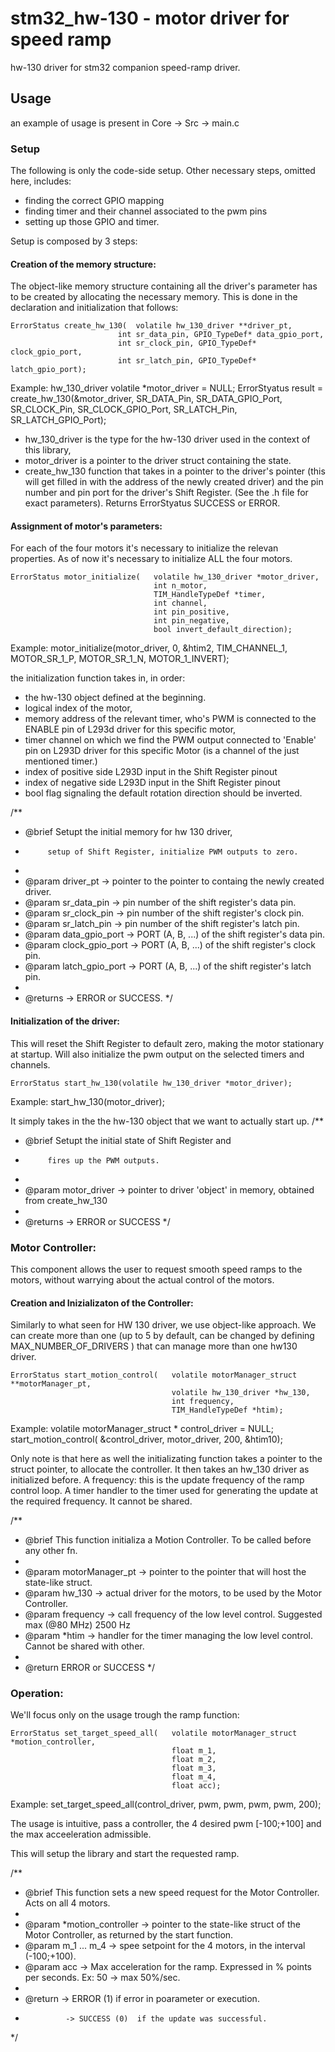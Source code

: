 # stm32_hw-130 - motor driver for speed ramp
hw-130 driver for stm32 
companion speed-ramp driver. 


## Usage
an example of usage is present in Core -> Src -> main.c

### Setup

The following is only the code-side setup. 
Other necessary steps, omitted here, includes: 
- finding the correct GPIO mapping
- finding timer and their channel associated to the pwm pins
- setting up those GPIO and timer. 


Setup is composed by 3 steps: 

#### Creation of the memory structure:

The object-like memory structure containing all the driver's parameter 
has to be created by allocating the necessary memory.
This is done in the declaration and initialization that follows:
    
    ErrorStatus create_hw_130(	volatile hw_130_driver **driver_pt,
							int sr_data_pin, GPIO_TypeDef* data_gpio_port,
							int	sr_clock_pin, GPIO_TypeDef* clock_gpio_port,
							int sr_latch_pin, GPIO_TypeDef* latch_gpio_port);
Example:
    hw_130_driver volatile *motor_driver = NULL;
    ErrorStyatus result = create_hw_130(&motor_driver, 	SR_DATA_Pin, SR_DATA_GPIO_Port,
                                                        SR_CLOCK_Pin, SR_CLOCK_GPIO_Port,
                                                        SR_LATCH_Pin, SR_LATCH_GPIO_Port);
    
 - hw_130_driver is the type for the hw-130 driver used in the context of this library,
 - motor_driver is a pointer to the driver struct containing the state. 
 - create_hw_130 function that takes in a pointer to the driver's pointer (this will get filled in with the address of the newly created driver) and the pin number and pin port for the driver's Shift Register. 
 (See the .h file for exact parameters). Returns ErrorStyatus SUCCESS or ERROR.


#### Assignment of motor's parameters: 

For each of the four motors it's necessary to initialize the relevan properties.
As of now it's necessary to initialize ALL the four motors.

    ErrorStatus motor_initialize(	volatile hw_130_driver *motor_driver,
                                    int n_motor,
                                    TIM_HandleTypeDef *timer,
                                    int channel,
                                    int pin_positive,
                                    int pin_negative,
                                    bool invert_default_direction);
Example:
    motor_initialize(motor_driver,	0, &htim2, TIM_CHANNEL_1, MOTOR_SR_1_P, MOTOR_SR_1_N, MOTOR_1_INVERT);

the initialization function takes in, in order:
- the hw-130 object defined at the beginning.
- logical index of the motor,
- memory address of the relevant timer, who's PWM is connected to the ENABLE pin of L293d driver for this specific motor, 
- timer channel on which we find the PWM output connected to 'Enable' pin on L293D driver for this specific Motor (is a channel of the just mentioned timer.)
- index of positive side L293D input in the Shift Register pinout
- index of negative side L293D input in the Shift Register pinout
- bool flag signaling the default rotation direction should be inverted. 

/**
 * @brief	Setupt the initial memory for hw 130 driver,
 * 			setup of Shift Register, initialize PWM outputs to zero.
 *
 * @param driver_pt			-> pointer to the pointer to containg the newly created driver.
 * @param sr_data_pin 		-> pin number of the shift register's data pin.
 * @param sr_clock_pin 		-> pin number of the shift register's clock pin.
 * @param sr_latch_pin 		-> pin number of the shift register's latch pin.
 * @param data_gpio_port 	-> PORT (A, B, ...) of the shift register's data pin.
 * @param clock_gpio_port 	-> PORT (A, B, ...) of the shift register's clock pin.
 * @param latch_gpio_port 	-> PORT (A, B, ...) of the shift register's latch pin.
 *
 * @returns -> 	ERROR or SUCCESS.
 */

#### Initialization of the driver: 

This will reset the Shift Register to default zero, making the motor stationary at startup.
Will also initialize the pwm output on the selected timers and channels. 
    
    ErrorStatus start_hw_130(volatile hw_130_driver *motor_driver);
Example: 
    start_hw_130(motor_driver);

It simply takes in the the hw-130 object that we want to actually start up. 
/**
 * @brief	Setupt the initial state of Shift Register and
 * 			fires up the PWM outputs.
 *
 * @param 	motor_driver -> pointer to driver 'object' in memory, obtained from create_hw_130
 *
 * @returns -> ERROR or SUCCESS
 */



### Motor Controller:
This component allows the user to request smooth speed ramps to the motors, 
without warrying about the actual control of the motors. 

#### Creation and Inizializaton of the Controller: 

Similarly to what seen for HW 130 driver, we use object-like approach. 
We can create more than one (up to 5 by default, can be changed by defining MAX_NUMBER_OF_DRIVERS )
that can manage more than one hw130 driver. 

    ErrorStatus start_motion_control(	volatile motorManager_struct **motorManager_pt,
                                        volatile hw_130_driver *hw_130,
                                        int frequency,
                                        TIM_HandleTypeDef *htim);
Example:
    volatile motorManager_struct * control_driver = NULL;
    start_motion_control( &control_driver, motor_driver, 200, &htim10);

Only note is that here as well the initializating function takes a pointer to the struct pointer, 
to allocate the controller. 
It then takes an hw_130 driver as initialized before. 
A frequency: this is the update frequency of the ramp control loop.
A timer handler to the timer used for generating the update at the required frequency. It cannot be shared. 

/**
 * @brief 	This function initializa a Motion Controller. To be called before any other fn.
 *
 * @param 	motorManager_pt -> pointer to the pointer that will host the state-like struct.
 * @param 	hw_130 			-> actual driver for the motors, to be used by the Motor Controller.
 * @param 	frequency 		-> call frequency of the low level control. Suggested max (@80 MHz) 2500 Hz
 * @param 	*htim 			-> handler for the timer managing the low level control. Cannot be shared with other.
 *
 * @return  ERROR or SUCCESS
 */


### Operation: 

We'll focus only on the usage trough the ramp function: 


    ErrorStatus set_target_speed_all(	volatile motorManager_struct *motion_controller,
                                        float m_1,
                                        float m_2,
                                        float m_3,
                                        float m_4,
                                        float acc);
Example: 
    set_target_speed_all(control_driver, pwm, pwm, pwm, pwm, 200);        

The usage is intuitive, pass a controller, the 4 desired pwm [-100;+100] 
and the max acceeleration admissible.

This will setup the library and start the requested ramp. 

/**
 * @brief 	This function sets a new speed request for the Motor Controller. Acts on all 4 motors.
 *
 * @param   *motion_controller 	-> pointer to the state-like struct of the Motor Controller, as returned by the start function.
 * @param	m_1 ... m_4 		-> spee setpoint for the 4 motors, in the interval (-100;+100).
 * @param 	acc 				-> Max acceleration for the ramp. Expressed in % points per seconds. Ex: 50 -> max 50%/sec.
 *
 * @return 		-> ERROR (1) if error in poarameter or execution.
 * 				-> SUCCESS (0) 	if the update was successful.
 */